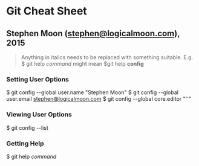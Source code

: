 # Git Cheat Sheet
## Stephen Moon (stephen@logicalmoon.com), 2015

> Anything in italics needs to be replaced with something suitable.
> E.g. $ git help *command* might mean $git help **config**

### Setting User Options
$ git config --global user.name "Stephen Moon"
$ git config --global user.email stephen@logicalmoon.com
$ git config --global core.editor "'<path to your editor>'" 

### Viewing User Options
$ git config --list

### Getting Help
$ git help *command*
